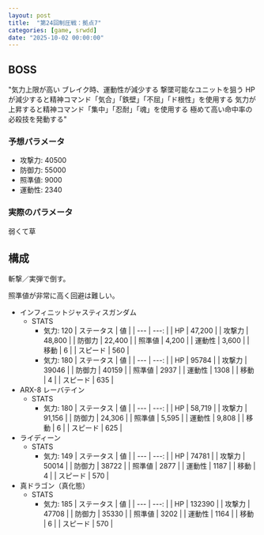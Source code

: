 ```yaml
---
layout: post
title:  "第24回制圧戦：拠点7"
categories: [game, srwdd]
date: "2025-10-02 00:00:00"
---
```


## BOSS

"気力上限が高い
ブレイク時、運動性が減少する
撃墜可能なユニットを狙う
HPが減少すると精神コマンド「気合」「鉄壁」「不屈」「ド根性」を使用する
気力が上昇すると精神コマンド「集中」「忍耐」「魂」を使用する
極めて高い命中率の必殺技を発動する"

### 予想パラメータ
- 攻撃力: 40500	
- 防御力: 55000
- 照準値: 9000
- 運動性: 2340

### 実際のパラメータ
弱くて草

## 構成

斬撃／実弾で倒す。

照準値が非常に高く回避は難しい。

- インフィニットジャスティスガンダム
  - STATS
    - 気力: 120
      | ステータス | 値 |
      | --- | ---: |
      | HP | 47,200 |
      | 攻撃力 | 48,800 |
      | 防御力 | 22,400 |
      | 照準値 | 4,200 |
      | 運動性 | 3,600 |
      | 移動 | 6 |
      | スピード | 560 |
    - 気力: 180
      | ステータス | 値 |
      | --- | ---: |
      | HP | 95784 |
      | 攻撃力 | 39046 |
      | 防御力 | 40159 |
      | 照準値 | 2937 |
      | 運動性 | 1308 |
      | 移動 | 4 |
      | スピード | 635 |
- ARX-8 レーバテイン
  - STATS
    - 気力: 180
      | ステータス | 値 |
      | --- | ---: |
      | HP | 58,719 |
      | 攻撃力 | 91,156 |
      | 防御力 | 24,306 |
      | 照準値 | 5,595 |
      | 運動性 | 9,808 |
      | 移動 | 6 |
      | スピード | 625 |
- ライディーン
  - STATS
    - 気力: 149
      | ステータス | 値 |
      | --- | ---: |
      | HP | 74781 |
      | 攻撃力 | 50014 |
      | 防御力 | 38722 |
      | 照準値 | 2877 |
      | 運動性 | 1187 |
      | 移動 | 4 |
      | スピード | 570 |
- 真ドラゴン（真化態）
  - STATS
    - 気力: 185
      | ステータス | 値 |
      | --- | ---: |
      | HP | 132390 |
      | 攻撃力 | 47708 |
      | 防御力 | 35330 |
      | 照準値 | 3202 |
      | 運動性 | 1164 |
      | 移動 | 6 |
      | スピード | 570 |

